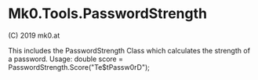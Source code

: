 # Mk0.Tools.PasswordStrength
(C) 2019 mk0.at

This includes the PasswordStrength Class which calculates the strength of a password.
Usage:
double score = PasswordStrength.Score("Te$tPassw0rD");

